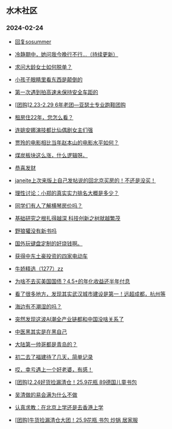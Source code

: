 ## 水木社区 
### 2024-02-24

+ [回复sosummer](https://www.mysmth.net/nForum/article/MyFamily/225445)

+ [冷静期中，她问我今晚行不行…（持续更新）](https://www.mysmth.net/nForum/article/Divorce/2067200)

+ [求问大龄女士如何脱单？](https://www.mysmth.net/nForum/article/Love/6287469)

+ [小孩子眼睛里看东西是颠倒的](https://www.mysmth.net/nForum/article/ChildEducation/2349273)

+ [第一次遇到拍高速未保持安全车距的](https://www.mysmth.net/nForum/article/GreenAuto/1479818)

+ [[团购]2.23-2.29 6年老团—亚瑟士专业跑鞋团购](https://www.mysmth.net/nForum/article/ADAgent_TG/1317636)

+ [租房住22年，您怎么看？](https://www.mysmth.net/nForum/article/OurEstate/2905186)

+ [连姚安娜演技都比仙偶剧女主们强](https://www.mysmth.net/nForum/article/TV/1676073)

+ [贾玲的电影相比当年赵本山的电影水平如何？](https://www.mysmth.net/nForum/article/Movielife/2478)

+ [煤炭板块这么涨，什么逻辑呀。](https://www.mysmth.net/nForum/article/Stock/10797101)

+ [恭喜发财](https://www.mysmth.net/nForum/article/Stock/10798480)

+ [janeite上次来版上自己发帖说的回北京买房的！不还是没买！](https://www.mysmth.net/nForum/article/MyFamily/225950)

+ [理性讨论：小郑的真实实力排名大概是多少？](https://www.mysmth.net/nForum/article/Tennis/1174883)

+ [同学们有人了解横琴房价吗？](https://www.mysmth.net/nForum/article/OurEstate/2905518)

+ [基础研究之根扎得越深 科技创新之树就越繁茂](https://www.mysmth.net/nForum/article/QingJiao/849219)

+ [野狼獾没有新书吗](https://www.mysmth.net/nForum/article/NetNovel/483254)

+ [国外玩键盘定制的好烧钱啊。](https://www.mysmth.net/nForum/article/CompMarket/544314574)

+ [获得中东土豪投资的四家电动车](https://www.mysmth.net/nForum/article/GreenAuto/1481776)

+ [牛娇精选（1277）zz](https://www.mysmth.net/nForum/article/Funnytime/41749)

+ [为啥不去买美国国债？4.5+的年化收益还半年付息](https://www.mysmth.net/nForum/article/MyWallet/1201577)

+ [看了很多地方，发现其实武汉城市建设是第一！远超成都，杭州等](https://www.mysmth.net/nForum/article/Travel/977491)

+ [海边有不潮湿的吗？](https://www.mysmth.net/nForum/article/Geography/569303)

+ [突然发现这波AI潮全产业链都和中国没啥关系了](https://www.mysmth.net/nForum/article/METech/471029)

+ [中医黑其实是在黑自己](https://www.mysmth.net/nForum/article/TCM/214597)

+ [大陆第一帅哥都是青岛的？](https://www.mysmth.net/nForum/article/TV/1675390)

+ [初二去了福建待了几天，简单记录](https://www.mysmth.net/nForum/article/Travel/982086)

+ [哎，幸亏遇上一个好老婆，有感！](https://www.mysmth.net/nForum/article/MyFamily/226078)

+ [[团购]2.24好货捡漏清仓！25.9花瓶 89德国儿童书包](https://www.mysmth.net/nForum/article/ADAgent_TG/1317726)

+ [吴清做的易会满为什么不做](https://www.mysmth.net/nForum/article/Stock/10798274)

+ [认真求教：在北京上学还是去香港上学](https://www.mysmth.net/nForum/article/ChildEducation/2350075)

+ [[团购]牛货捡漏清仓大团！25.9花瓶 书包 炒锅 居家服](https://www.mysmth.net/nForum/article/ADAgent_TG/1317726)

